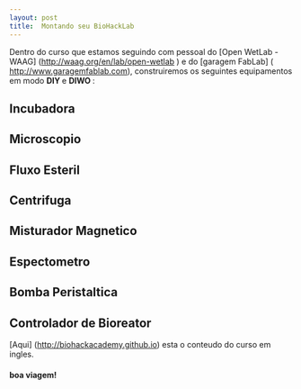 ```yaml
---
layout: post
title:  Montando seu BioHackLab
---
```



Dentro do curso que estamos seguindo com pessoal do [Open WetLab - WAAG] (http://waag.org/en/lab/open-wetlab ) e do [garagem FabLab] ( http://www.garagemfablab.com), construiremos os seguintes equipamentos em modo <strong> DIY </strong> e <strong> DIWO </strong>:

## Incubadora

## Microscopio

## Fluxo Esteril

## Centrifuga

## Misturador Magnetico

## Espectometro

## Bomba Peristaltica

## Controlador de Bioreator


[Aqui] (http://biohackacademy.github.io) esta o conteudo do curso em ingles.



#### boa viagem!
